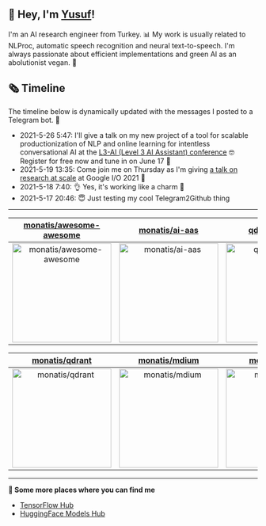 ## 👋 Hey, I'm [Yusuf](https://www.linkedin.com/in/yusuf-sar%C4%B1g%C3%B6z-4bb826ba/)!

I'm an AI research engineer from Turkey. 📊 My work is usually related to NLProc, automatic speech recognition and neural text-to-speech. I'm always passionate about efficient implementations and green AI as an abolutionist vegan. 🌱
## 🗞️ Timeline
The timeline below is dynamically updated with the messages I posted to a Telegram bot. 🤖
- 2021-5-26 5:47: I'll give a talk on my new project of a tool for scalable productionization of NLP and online learning for intentless conversational AI at the [L3-AI (Level 3 AI Assistant) conference](https://l3-ai.dev) 🤓 Register for free now and tune in on June 17 🤙
- 2021-5-19 13:35: Come join me on Thursday as I'm giving [a talk on research at scale](https://gdg.community.dev/events/details/google-io-community-lounge-meetups-presents-machine-learning-developers-meetup-emeaapac/) at Google I/O 2021 🎉
- 2021-5-18 7:40: 👌 Yes, it's working like a charm 🥳
- 2021-5-17 20:46: 😇 Just testing my cool Telegram2Github thing

---

| [monatis/awesome-awesome](https://github.com/monatis/awesome-awesome) | [monatis/ai-aas](https://github.com/monatis/ai-aas) | [qdrant/qdrant](https://github.com/qdrant/qdrant) |
| :-: | :-: | :-: |
| <a href="https://github.com/monatis/awesome-awesome"><img src="https://github.com/monatis/monatis/raw/main/DISPLAY.jpg" alt="monatis/awesome-awesome" title="monatis/awesome-awesome" width="200" height="200"></a> | <a href="https://github.com/monatis/ai-aas"><img src="https://github.com/monatis/monatis/raw/main/DISPLAY.jpg" alt="monatis/ai-aas" title="monatis/ai-aas" width="200" height="200"></a> | <a href="https://github.com/qdrant/qdrant"><img src="https://github.com/monatis/monatis/raw/main/DISPLAY.jpg" alt="qdrant/qdrant" title="qdrant/qdrant" width="200" height="200"></a> |

| [monatis/qdrant](https://github.com/monatis/qdrant) | [monatis/mdium](https://github.com/monatis/mdium) | [monatis/trfaq](https://github.com/monatis/trfaq) |
| :-: | :-: | :-: |
| <a href="https://github.com/monatis/qdrant"><img src="https://github.com/monatis/monatis/raw/main/DISPLAY.jpg" alt="monatis/qdrant" title="monatis/qdrant" width="200" height="200"></a> | <a href="https://github.com/monatis/mdium"><img src="https://github.com/monatis/monatis/raw/main/DISPLAY.jpg" alt="monatis/mdium" title="monatis/mdium" width="200" height="200"></a> | <a href="https://github.com/monatis/trfaq"><img src="https://github.com/monatis/monatis/raw/main/DISPLAY.jpg" alt="monatis/trfaq" title="monatis/trfaq" width="200" height="200"></a> |



---

**🤙 Some more places where you can find me**
- [TensorFlow Hub](https://tfhub.dev/monatis)
- [HuggingFace Models Hub](https://huggingface.co/mys)